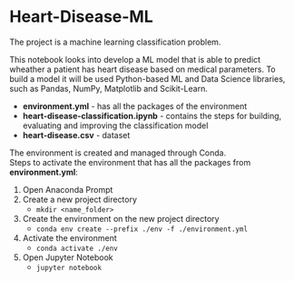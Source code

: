 # Heart-Disease-ML

The project is a machine learning classification problem.

This notebook looks into develop a ML model that is able to predict wheather a patient has heart disease based on medical parameters. To build a model it will be used Python-based ML and Data Science libraries, such as Pandas, NumPy, Matplotlib and Scikit-Learn.

* **environment.yml** - has all the packages of the environment
* **heart-disease-classification.ipynb** - contains the steps for building, evaluating and improving the classification model
* **heart-disease.csv** - dataset

The environment is created and managed through Conda.  
Steps to activate the environment that has all the packages from **environment.yml**:
1. Open Anaconda Prompt
2. Create a new project directory
    * `mkdir <name_folder>`
4. Create the environment on the new project directory
    * `conda env create --prefix ./env -f ./environment.yml`
5. Activate the environment
    * `conda activate ./env`
6. Open Jupyter Notebook
    * `jupyter notebook`
